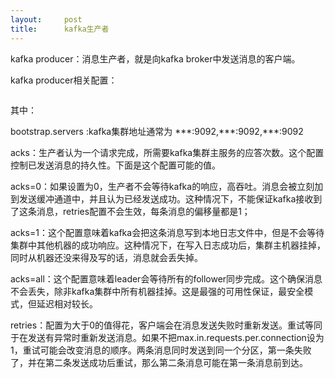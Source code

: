 ```yaml
---
layout:     post
title:      kafka生产者
---
```

<div id="article_content" class="article_content clearfix csdn-tracking-statistics" data-pid="blog" data-mod="popu_307" data-dsm="post">
								            <link rel="stylesheet" href="https://csdnimg.cn/release/phoenix/template/css/ck_htmledit_views-f76675cdea.css">
						<div class="htmledit_views" id="content_views">
                <p>kafka producer：消息生产者，就是向kafka broker中发送消息的客户端。</p>

<p>kafka producer相关配置：</p>

<p></p>

<p><img alt="" class="has" src="https://img-blog.csdn.net/20180726111715466?watermark/2/text/aHR0cHM6Ly9ibG9nLmNzZG4ubmV0L3N1cGhpZUxpYW5n/font/5a6L5L2T/fontsize/400/fill/I0JBQkFCMA==/dissolve/70"></p>

<p>其中：</p>

<p>bootstrap.servers :kafka集群地址通常为 ***:9092,***:9092,***:9092</p>

<p>acks：生产者认为一个请求完成，所需要kafka集群主服务的应答次数。这个配置控制已发送消息的持久性。下面是这个配置可能的值。</p>

<p>acks=0：如果设置为0，生产者不会等待kafka的响应，高吞吐。消息会被立刻加到发送缓冲通道中，并且认为已经发送成功。这种情况下，不能保证kafka接收到了这条消息，retries配置不会生效，每条消息的偏移量都是1；</p>

<p>acks=1：这个配置意味着kafka会把这条消息写到本地日志文件中，但是不会等待集群中其他机器的成功响应。这种情况下，在写入日志成功后，集群主机器挂掉，同时从机器还没来得及写的话，消息就会丢失掉。</p>

<p>acks=all：这个配置意味着leader会等待所有的follower同步完成。这个确保消息不会丢失，除非kafka集群中所有机器挂掉。这是最强的可用性保证，最安全模式，但延迟相对较长。</p>

<p>retries：配置为大于0的值得花，客户端会在消息发送失败时重新发送。重试等同于在发送有异常时重新发送消息。如果不把max.in.requests.per.connection设为1，重试可能会改变消息的顺序。两条消息同时发送到同一个分区，第一条失败了，并在第二条发送成功后重试，那么第二条消息可能在第一条消息前到达。</p>

<p></p>            </div>
                </div>